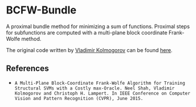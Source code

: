 # BCFW-Bundle
A proximal bundle method for minimizing a sum of functions. Proximal steps for subfunctions are computed with a multi-plane block coordinate Frank-Wolfe method.

The original code written by [Vladimir Kolmogorov](http://pub.ist.ac.at/~vnk/) can be found [here](http://pub.ist.ac.at/~vnk/papers/FWMAP.html).

## References
* `A Multi-Plane Block-Coordinate Frank-Wolfe Algorithm for Training Structural SVMs with a Costly max-Oracle. Neel Shah, Vladimir Kolmogorov and Christoph H. Lampert. In IEEE Conference on Computer Vision and Pattern Recognition (CVPR), June 2015.`
